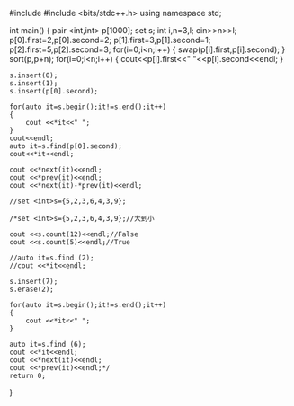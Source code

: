 #include <iostream>
#include <bits/stdc++.h>
using namespace std;

int main()
{
    pair <int,int> p[1000];
    set<int> s;
    int i,n=3,l;
    cin>>n>>l;
    p[0].first=2,p[0].second=2;
    p[1].first=3,p[1].second=1;
    p[2].first=5,p[2].second=3;
    for(i=0;i<n;i++)
    {
        swap(p[i].first,p[i].second);
    }
    sort(p,p+n);
    for(i=0;i<n;i++)
    {
        cout<<p[i].first<<" "<<p[i].second<<endl;
    }

    s.insert(0);
    s.insert(1);
    s.insert(p[0].second);

    for(auto it=s.begin();it!=s.end();it++)
    {
        cout <<*it<<" ";
    }
    cout<<endl;
    auto it=s.find(p[0].second);
    cout<<*it<<endl;

    cout <<*next(it)<<endl;
    cout <<*prev(it)<<endl;
    cout <<*next(it)-*prev(it)<<endl;

    //set <int>s={5,2,3,6,4,3,9};

    /*set <int>s={5,2,3,6,4,3,9};//大到小

    cout <<s.count(12)<<endl;//False
    cout <<s.count(5)<<endl;//True

    //auto it=s.find (2);
    //cout <<*it<<endl;

    s.insert(7);
    s.erase(2);

    for(auto it=s.begin();it!=s.end();it++)
    {
        cout <<*it<<" ";
    }

    auto it=s.find (6);
    cout <<*it<<endl;
    cout <<*next(it)<<endl;
    cout <<*prev(it)<<endl;*/
    return 0;
}
